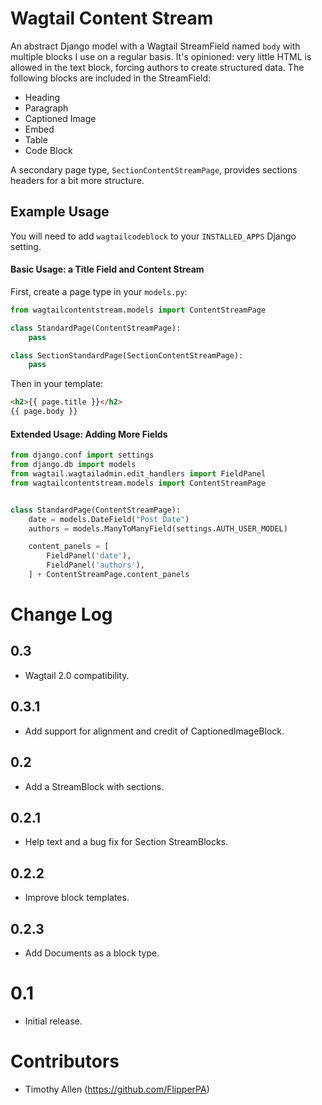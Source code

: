 # Wagtail Content Stream

An abstract Django model with a Wagtail StreamField named `body` with multiple blocks I use on a regular basis. It's opinioned: very little HTML is allowed in the text block, forcing authors to create structured data. The following blocks are included in the StreamField:

* Heading
* Paragraph
* Captioned Image
* Embed
* Table
* Code Block

A secondary page type, `SectionContentStreamPage`, provides sections headers for a bit more structure.

## Example Usage

You will need to add `wagtailcodeblock` to your `INSTALLED_APPS` Django setting.

#### Basic Usage: a Title Field and Content Stream

First, create a page type in your `models.py`:

```python
from wagtailcontentstream.models import ContentStreamPage

class StandardPage(ContentStreamPage):
    pass

class SectionStandardPage(SectionContentStreamPage):
    pass
```

Then in your template:

```html
<h2>{{ page.title }}</h2>
{{ page.body }}
```

#### Extended Usage: Adding More Fields

```python
from django.conf import settings
from django.db import models
from wagtail.wagtailadmin.edit_handlers import FieldPanel
from wagtailcontentstream.models import ContentStreamPage


class StandardPage(ContentStreamPage):
    date = models.DateField("Post Date")
    authors = models.ManyToManyField(settings.AUTH_USER_MODEL)

    content_panels = [
        FieldPanel('date'),
        FieldPanel('authors'),
    ] + ContentStreamPage.content_panels
```

# Change Log

## 0.3

* Wagtail 2.0 compatibility.

## 0.3.1

* Add support for alignment and credit of CaptionedImageBlock.

## 0.2

* Add a StreamBlock with sections.

## 0.2.1

* Help text and a bug fix for Section StreamBlocks.

## 0.2.2

* Improve block templates.

## 0.2.3

* Add Documents as a block type.

# 0.1

* Initial release.

# Contributors

* Timothy Allen (https://github.com/FlipperPA)
